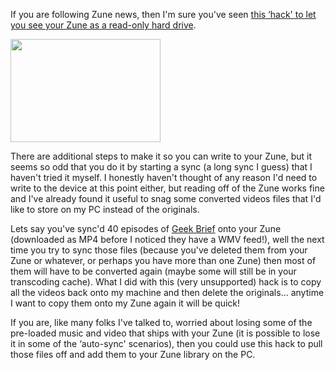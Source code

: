 If you are following Zune news, then I'm sure you've seen [this &#8216;hack' to let you see your Zune as a read-only hard drive](http://www.engadget.com/2006/11/24/zune-usb-drive-hack-splained/).

 <img height="165" src="http://www.duncanmackenzie.net/images/DuncansZune.png" width="240" />

There are additional steps to make it so you can write to your Zune, but it seems so odd that you do it by starting a sync (a long sync I guess) that I haven't tried it myself. I honestly haven't thought of any reason I'd need to write to the device at this point either, but reading off of the Zune works fine and I've already found it useful to snag some converted videos files that I'd like to store on my PC instead of the originals.

Lets say you've sync'd 40 episodes of [Geek Brief](http://geekbriefwp.podshow.com/) onto your Zune (downloaded as MP4 before I noticed they have a WMV feed!), well the next time you try to sync those files (because you've deleted them from your Zune or whatever, or perhaps you have more than one Zune) then most of them will have to be converted again (maybe some will still be in your transcoding cache). What I did with this (very unsupported) hack is to copy all the videos back onto my machine and then delete the originals... anytime I want to copy them onto my Zune again it will be quick!

If you are, like many folks I've talked to, worried about losing some of the pre-loaded music and video that ships with your Zune (it is possible to lose it in some of the &#8216;auto-sync' scenarios), then you could use this hack to pull those files off and add them to your Zune library on the PC.